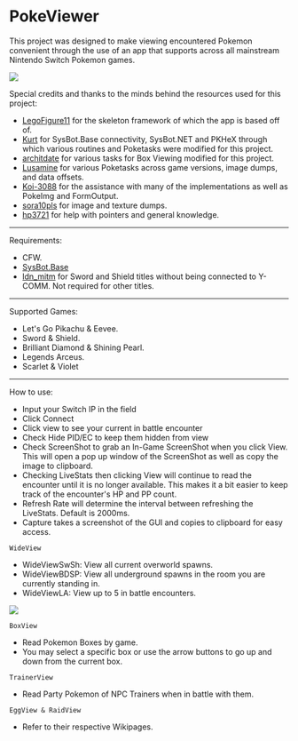 # PokeViewer

This project was designed to make viewing encountered Pokemon convenient through the use of an app that supports across all mainstream Nintendo Switch Pokemon games.

![](https://i.imgur.com/Ou6Ndtg.png)

Special credits and thanks to the minds behind the resources used for this project:
- [LegoFigure11](https://github.com/LegoFigure11) for the skeleton framework of which the app is based off of.
- [Kurt](https://github.com/kwsch) for SysBot.Base connectivity, SysBot.NET and PKHeX through which various routines and Poketasks were modified for this project.
- [architdate](https://github.com/architdate) for various tasks for Box Viewing modified for this project.
- [Lusamine](https://github.com/Lusamine) for various Poketasks across game versions, image dumps, and data offsets.
- [Koi-3088](https://github.com/Koi-3088) for the assistance with many of the implementations as well as PokeImg and FormOutput.
- [sora10pls](https://github.com/sora10pls) for image and texture dumps.
- [hp3721](https://github.com/hp3721) for help with pointers and general knowledge.

-----

Requirements:
- CFW.
- [SysBot.Base](https://github.com/Koi-3088/sys-usb-botbase/releases)
- [ldn_mitm](https://github.com/spacemeowx2/ldn_mitm/releases) for Sword and Shield titles without being connected to Y-COMM. Not required for other titles.

-----

Supported Games:
- Let's Go Pikachu & Eevee.
- Sword & Shield.
- Brilliant Diamond & Shining Pearl.
- Legends Arceus.
- Scarlet & Violet

-----

How to use:
- Input your Switch IP in the field
- Click Connect
- Click view to see your current in battle encounter
- Check Hide PID/EC to keep them hidden from view
- Check ScreenShot to grab an In-Game ScreenShot when you click View. This will open a pop up window of the ScreenShot as well as copy the image to clipboard.
- Checking LiveStats then clicking View will continue to read the encounter until it is no longer available. This makes it a bit easier to keep track of the encounter's HP and PP count.
- Refresh Rate will determine the interval between refreshing the LiveStats. Default is 2000ms.
- Capture takes a screenshot of the GUI and copies to clipboard for easy access.

`WideView`

 - WideViewSwSh: View all current overworld spawns.
 - WideViewBDSP: View all underground spawns in the room you are currently standing in.
 - WideViewLA: View up to 5 in battle encounters.
 
![](https://i.imgur.com/bDvQi7i.png)

`BoxView`

- Read Pokemon Boxes by game.
- You may select a specific box or use the arrow buttons to go up and down from the current box.

`TrainerView`

- Read Party Pokemon of NPC Trainers when in battle with them.

`EggView & RaidView`

- Refer to their respective Wikipages.
